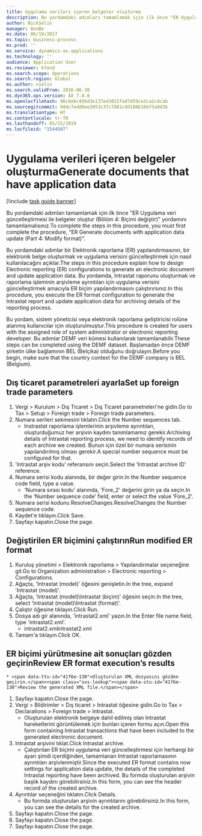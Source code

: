```yaml
---
title: Uygulama verileri içeren belgeler oluşturma
description: Bu yordamdaki adımları tamamlamak için ilk önce "ER Uygulama veri güncelleştirmesi ile belgeler oluştur (Bölüm 4 - Biçimi değiştir)" yordamını tamamlamalısınız.
author: NickSelin
manager: AnnBe
ms.date: 06/19/2017
ms.topic: business-process
ms.prod: ''
ms.service: dynamics-ax-applications
ms.technology: ''
audience: Application User
ms.reviewer: kfend
ms.search.scope: Operations
ms.search.region: Global
ms.author: nselin
ms.search.validFrom: 2016-06-30
ms.dyn365.ops.version: AX 7.0.0
ms.openlocfilehash: 90c6ebc456d3e137e43022fad7d59ce3ca2cdcab
ms.sourcegitcommit: 9d4c7edd0ae2053c37c7d81cdd180b16bf3a9d3b
ms.translationtype: HT
ms.contentlocale: tr-TR
ms.lasthandoff: 05/15/2019
ms.locfileid: "1544507"
---
```

# <a name="generate-documents-that-have-application-data"></a><span data-ttu-id="41f6e-103">Uygulama verileri içeren belgeler oluşturma</span><span class="sxs-lookup"><span data-stu-id="41f6e-103">Generate documents that have application data</span></span>

[!include [task guide banner](../../includes/task-guide-banner.md)]

<span data-ttu-id="41f6e-104">Bu yordamdaki adımları tamamlamak için ilk önce "ER Uygulama veri güncelleştirmesi ile belgeler oluştur (Bölüm 4: Biçimi değiştir)" yordamını tamamlamalısınız.</span><span class="sxs-lookup"><span data-stu-id="41f6e-104">To complete the steps in this procedure, you must first complete the procedure, “ER Generate documents with application data update (Part 4: Modify format)”.</span></span>



<span data-ttu-id="41f6e-105">Bu yordamdaki adımlar bir Elektronik raporlama (ER) yapılandırmasının, bir elektronik belge oluşturmak ve uygulama verisini güncelleştirmek için nasıl kullanılacağını açıklar.</span><span class="sxs-lookup"><span data-stu-id="41f6e-105">The steps in this procedure explain how to design Electronic reporting (ER) configurations to generate an electronic document and update application data.</span></span> <span data-ttu-id="41f6e-106">Bu yordamda, Intrastat raporunu oluşturmak ve raporlama işleminin arşivleme ayrıntıları için uygulama verisini güncelleştirmek amacıyla ER biçim yapılandırmasını çalıştırırsınız.</span><span class="sxs-lookup"><span data-stu-id="41f6e-106">In this procedure, you execute the ER format configuration to generate the Intrastat report and update application data for archiving details of the reporting process.</span></span>



<span data-ttu-id="41f6e-107">Bu yordam, sistem yöneticisi veya elektronik raporlama geliştiricisi rolüne atanmış kullanıcılar için oluşturulmuştur.</span><span class="sxs-lookup"><span data-stu-id="41f6e-107">This procedure is created for users with the assigned role of system administrator or electronic reporting developer.</span></span> <span data-ttu-id="41f6e-108">Bu adımlar DEMF veri kümesi kullanılarak tamamlanabilir.</span><span class="sxs-lookup"><span data-stu-id="41f6e-108">These steps can be completed using the DEMF dataset.</span></span> <span data-ttu-id="41f6e-109">Başlamadan önce DEMF şirketin ülke bağlamının BEL (Belçika) olduğunu doğrulayın.</span><span class="sxs-lookup"><span data-stu-id="41f6e-109">Before you begin, make sure that the country context for the DEMF company is BEL (Belgium).</span></span>


## <a name="set-up-foreign-trade-parameters"></a><span data-ttu-id="41f6e-110">Dış ticaret parametreleri ayarla</span><span class="sxs-lookup"><span data-stu-id="41f6e-110">Set up foreign trade parameters</span></span>
1. <span data-ttu-id="41f6e-111">Vergi > Kurulum > Dış Ticaret > Dış Ticaret parametreleri'ne gidin.</span><span class="sxs-lookup"><span data-stu-id="41f6e-111">Go to Tax > Setup > Foreign trade > Foreign trade parameters.</span></span>
2. <span data-ttu-id="41f6e-112">Numara serileri sekmesini tıklatın.</span><span class="sxs-lookup"><span data-stu-id="41f6e-112">Click the Number sequences tab.</span></span>
    * <span data-ttu-id="41f6e-113">Instrastat raporlama işlemlerinin arşivleme ayrıntıları, oluşturduğumuz her arşivin kaydını tanımlamamız gerekir.</span><span class="sxs-lookup"><span data-stu-id="41f6e-113">Archiving details of Intrastat reporting process, we need to identify records of each archive we created.</span></span> <span data-ttu-id="41f6e-114">Bunun için özel bir numara serisinin yapılandırılmış olması gerekir.</span><span class="sxs-lookup"><span data-stu-id="41f6e-114">A special number sequence must be configured for that.</span></span>  
3. <span data-ttu-id="41f6e-115">'Intrastat arşiv kodu' referansını seçin.</span><span class="sxs-lookup"><span data-stu-id="41f6e-115">Select the ‘Intrastat archive ID’ reference.</span></span>
4. <span data-ttu-id="41f6e-116">Numara serisi kodu alanında, bir değer girin.</span><span class="sxs-lookup"><span data-stu-id="41f6e-116">In the Number sequence code field, type a value.</span></span>
    * <span data-ttu-id="41f6e-117">'Numara sırası kodu' alanında, 'Fore_2' değerini girin ya da seçin.</span><span class="sxs-lookup"><span data-stu-id="41f6e-117">In the ‘Number sequence code’ field, enter or select the value ‘Fore_2’.</span></span>  
5. <span data-ttu-id="41f6e-118">Numara serisi kodunu ResolveChanges.</span><span class="sxs-lookup"><span data-stu-id="41f6e-118">ResolveChanges the Number sequence code.</span></span>
6. <span data-ttu-id="41f6e-119">Kaydet'e tıklayın.</span><span class="sxs-lookup"><span data-stu-id="41f6e-119">Click Save.</span></span>
7. <span data-ttu-id="41f6e-120">Sayfayı kapatın.</span><span class="sxs-lookup"><span data-stu-id="41f6e-120">Close the page.</span></span>

## <a name="run-modified-er-format"></a><span data-ttu-id="41f6e-121">Değiştirilen ER biçimini çalıştırın</span><span class="sxs-lookup"><span data-stu-id="41f6e-121">Run modified ER format</span></span>
1. <span data-ttu-id="41f6e-122">Kuruluş yönetimi > Elektronik raporlama > Yapılandırmalar seçeneğine git.</span><span class="sxs-lookup"><span data-stu-id="41f6e-122">Go to Organization administration > Electronic reporting > Configurations.</span></span>
2. <span data-ttu-id="41f6e-123">Ağaçta, 'Intrastat (model)' öğesini genişletin.</span><span class="sxs-lookup"><span data-stu-id="41f6e-123">In the tree, expand 'Intrastat (model)'.</span></span>
3. <span data-ttu-id="41f6e-124">Ağaçta, 'Intrastat (model)\Intrastat (biçim)' öğesini seçin.</span><span class="sxs-lookup"><span data-stu-id="41f6e-124">In the tree, select 'Intrastat (model)\Intrastat (format)'.</span></span>
4. <span data-ttu-id="41f6e-125">Çalıştır öğesine tıklayın.</span><span class="sxs-lookup"><span data-stu-id="41f6e-125">Click Run.</span></span>
5. <span data-ttu-id="41f6e-126">Dosya adı gir alanında, 'intrastat2.xml' yazın.</span><span class="sxs-lookup"><span data-stu-id="41f6e-126">In the Enter file name field, type 'intrastat2.xml'.</span></span>
    * <span data-ttu-id="41f6e-127">intrastat2.xml</span><span class="sxs-lookup"><span data-stu-id="41f6e-127">intrastat2.xml</span></span>  
6. <span data-ttu-id="41f6e-128">Tamam'a tıklayın.</span><span class="sxs-lookup"><span data-stu-id="41f6e-128">Click OK.</span></span>

## <a name="review-er-format-executions-results"></a><span data-ttu-id="41f6e-129">ER biçimi yürütmesine ait sonuçları gözden geçirin</span><span class="sxs-lookup"><span data-stu-id="41f6e-129">Review ER format execution’s results</span></span>
    * <span data-ttu-id="41f6e-130">Oluşturulan XML dosyasını gözden geçirin.</span><span class="sxs-lookup"><span data-stu-id="41f6e-130">Review the generated XML file.</span></span>  
1. <span data-ttu-id="41f6e-131">Sayfayı kapatın.</span><span class="sxs-lookup"><span data-stu-id="41f6e-131">Close the page.</span></span>
2. <span data-ttu-id="41f6e-132">Vergi > Bildirimler > Dış ticaret > Intrastat öğesine gidin.</span><span class="sxs-lookup"><span data-stu-id="41f6e-132">Go to Tax > Declarations > Foreign trade > Intrastat.</span></span>
    * <span data-ttu-id="41f6e-133">Oluşturulan elektronik belgeye dahil edilmiş olan Intrastat hareketlerini görüntülemek için bunları içeren formu açın.</span><span class="sxs-lookup"><span data-stu-id="41f6e-133">Open this form containing Intrastat transactions that have been included to the generated electronic document.</span></span>  
3. <span data-ttu-id="41f6e-134">Intrastat arşivini tıklat.</span><span class="sxs-lookup"><span data-stu-id="41f6e-134">Click Intrastat archive.</span></span>
    * <span data-ttu-id="41f6e-135">Çalıştırılan ER biçimi uygulama veri güncelleştirmesi için herhangi bir ayarı şimdi içerdiğinden, tamamlanan Intrastat raporlamasının ayrıntıları arşivlenmiştir.</span><span class="sxs-lookup"><span data-stu-id="41f6e-135">Since the executed ER format contains now settings for application data update, the details of the completed Intrastat reporting have been archived.</span></span> <span data-ttu-id="41f6e-136">Bu formda oluşturulan arşivin başlık kaydını görebilirsiniz.</span><span class="sxs-lookup"><span data-stu-id="41f6e-136">In this form, you can see the header record of the created archive.</span></span>  
4. <span data-ttu-id="41f6e-137">Ayrıntılar seçeneğini tıklatın.</span><span class="sxs-lookup"><span data-stu-id="41f6e-137">Click Details.</span></span>
    * <span data-ttu-id="41f6e-138">Bu formda oluşturulan arşivin ayrıntılarını görebilirsiniz.</span><span class="sxs-lookup"><span data-stu-id="41f6e-138">In this form, you can see the details for the created archive.</span></span>  
5. <span data-ttu-id="41f6e-139">Sayfayı kapatın.</span><span class="sxs-lookup"><span data-stu-id="41f6e-139">Close the page.</span></span>
6. <span data-ttu-id="41f6e-140">Sayfayı kapatın.</span><span class="sxs-lookup"><span data-stu-id="41f6e-140">Close the page.</span></span>
7. <span data-ttu-id="41f6e-141">Sayfayı kapatın.</span><span class="sxs-lookup"><span data-stu-id="41f6e-141">Close the page.</span></span>

